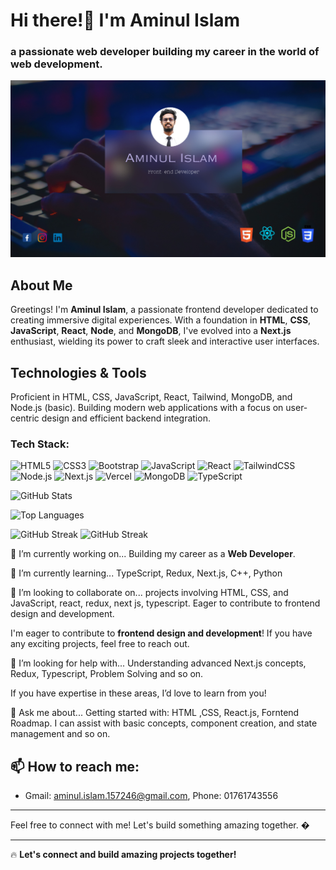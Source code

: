# Hi there!👋 I'm **Aminul Islam**
### a passionate web developer building my career in the world of web development.

![img](git-banner.png)


## About Me
Greetings! I'm **Aminul Islam**, a passionate frontend developer dedicated to creating immersive digital experiences. With a foundation in **HTML**, **CSS**, **JavaScript**, **React**, **Node**, and **MongoDB**, I've evolved into a **Next.js** enthusiast, wielding its power to craft sleek and interactive user interfaces.

## Technologies & Tools
Proficient in HTML, CSS, JavaScript, React, Tailwind, MongoDB, and Node.js (basic). Building modern web applications with a focus on user-centric design and efficient backend integration.

### Tech Stack:
![HTML5](https://img.shields.io/badge/HTML5-E34F26?style=for-the-badge&logo=html5&logoColor=white)
![CSS3](https://img.shields.io/badge/CSS3-1572B6?style=for-the-badge&logo=css3&logoColor=white)
![Bootstrap](https://img.shields.io/badge/Bootstrap-7952B3?style=for-the-badge&logo=bootstrap&logoColor=white)
![JavaScript](https://img.shields.io/badge/JavaScript-F7DF1E?style=for-the-badge&logo=javascript&logoColor=black)
![React](https://img.shields.io/badge/React-61DAFB?style=for-the-badge&logo=react&logoColor=black)
![TailwindCSS](https://img.shields.io/badge/TailwindCSS-06B6D4?style=for-the-badge&logo=tailwindcss&logoColor=white)
![Node.js](https://img.shields.io/badge/Node.js-339933?style=for-the-badge&logo=node.js&logoColor=white)
![Next.js](https://img.shields.io/badge/Next.js-000000?style=for-the-badge&logo=next.js&logoColor=white)
![Vercel](https://img.shields.io/badge/Vercel-000000?style=for-the-badge&logo=vercel&logoColor=white)
![MongoDB](https://img.shields.io/badge/MongoDB-47A248?style=for-the-badge&logo=mongodb&logoColor=white)
![TypeScript](https://img.shields.io/badge/TypeScript-3178C6?style=for-the-badge&logo=typescript&logoColor=white)



![GitHub Stats](https://github-readme-stats.vercel.app/api?username=aminul351&show_icons=true&theme=radical)

![Top Languages](https://github-readme-stats.vercel.app/api/top-langs/?username=aminul351&layout=compact&theme=radical)

![GitHub Streak](https://github-readme-streak-stats.herokuapp.com/?user=aminul351&theme=radical)
![GitHub Streak](https://github-readme-streak-stats.herokuapp.com/?user=aminul351&theme=radical)

🔭 I’m currently working on... Building my career as a **Web Developer**.

🌱 I’m currently learning... TypeScript, Redux, Next.js, C++, Python

👯 I’m looking to collaborate on... projects involving HTML, CSS, and JavaScript, react, redux, next js, typescript. Eager to contribute to frontend design and development.

I'm eager to contribute to **frontend design and development**! If you have any exciting projects, feel free to reach out.

🤔 I’m looking for help with... Understanding advanced Next.js concepts, Redux, Typescript, Problem Solving and so on.

If you have expertise in these areas, I’d love to learn from you!

💬 Ask me about... Getting started with: HTML ,CSS, React.js,  Forntend Roadmap. I can assist with basic concepts, component creation, and state management and so on.

## 📫 How to reach me:
- Gmail: [aminul.islam.157246@gmail.com](mailto:aminul.islam.157246@gmail.com), Phone: 01761743556

---

Feel free to connect with me! Let's build something amazing together. �

---

🔥 **Let's connect and build amazing projects together!**  
